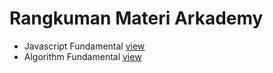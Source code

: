 # Rangkuman Materi Arkademy

- Javascript Fundamental <a href="https://github.com/rifanid98/arkademy-rangkuman-materi/blob/master/fundamental-javascript/fundamental-javascript.md">view</a>
- Algorithm Fundamental <a href="https://github.com/rifanid98/arkademy-rangkuman-materi/blob/master/fundamental-algorithm/fundamental-algorithm.md">view</a>